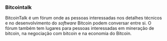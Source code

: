 ### Bitcointalk

BitcoinTalk é um fórum onde as pessoas interessadas nos detalhes técnicos e no desenvolvimento do _software_ Bitcoin podem conversar entre si. O fórum também tem lugares para pessoas interessadas em mineração de bitcoin, na negociação com bitcoin e na economia do Bitcoin.
